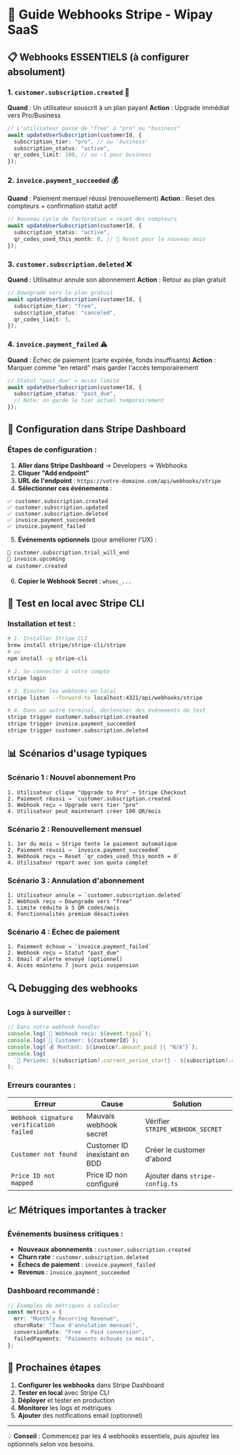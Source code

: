 # 🔗 Guide Webhooks Stripe - Wipay SaaS

## 📋 Webhooks ESSENTIELS (à configurer absolument)

### 1. `customer.subscription.created` 🎯

**Quand** : Un utilisateur souscrit à un plan payant
**Action** : Upgrade immédiat vers Pro/Business

```typescript
// L'utilisateur passe de "free" à "pro" ou "business"
await updateUserSubscription(customerId, {
  subscription_tier: "pro", // ou 'business'
  subscription_status: "active",
  qr_codes_limit: 100, // ou -1 pour business
});
```

### 2. `invoice.payment_succeeded` 💰

**Quand** : Paiement mensuel réussi (renouvellement)
**Action** : Reset des compteurs + confirmation statut actif

```typescript
// Nouveau cycle de facturation = reset des compteurs
await updateUserSubscription(customerId, {
  subscription_status: "active",
  qr_codes_used_this_month: 0, // 🔄 Reset pour le nouveau mois
});
```

### 3. `customer.subscription.deleted` ❌

**Quand** : Utilisateur annule son abonnement
**Action** : Retour au plan gratuit

```typescript
// Downgrade vers le plan gratuit
await updateUserSubscription(customerId, {
  subscription_tier: "free",
  subscription_status: "canceled",
  qr_codes_limit: 5,
});
```

### 4. `invoice.payment_failed` ⚠️

**Quand** : Échec de paiement (carte expirée, fonds insuffisants)
**Action** : Marquer comme "en retard" mais garder l'accès temporairement

```typescript
// Statut "past_due" = accès limité
await updateUserSubscription(customerId, {
  subscription_status: "past_due",
  // Note: on garde le tier actuel temporairement
});
```

## 🔧 Configuration dans Stripe Dashboard

### Étapes de configuration :

1. **Aller dans Stripe Dashboard** → Developers → Webhooks
2. **Cliquer "Add endpoint"**
3. **URL de l'endpoint** : `https://votre-domaine.com/api/webhooks/stripe`
4. **Sélectionner ces événements** :

```
✅ customer.subscription.created
✅ customer.subscription.updated
✅ customer.subscription.deleted
✅ invoice.payment_succeeded
✅ invoice.payment_failed
```

5. **Événements optionnels** (pour améliorer l'UX) :

```
📧 customer.subscription.trial_will_end
📧 invoice.upcoming
📊 customer.created
```

6. **Copier le Webhook Secret** : `whsec_...`

## 🧪 Test en local avec Stripe CLI

### Installation et test :

```bash
# 1. Installer Stripe CLI
brew install stripe/stripe-cli/stripe
# ou
npm install -g stripe-cli

# 2. Se connecter à votre compte
stripe login

# 3. Écouter les webhooks en local
stripe listen --forward-to localhost:4321/api/webhooks/stripe

# 4. Dans un autre terminal, déclencher des événements de test
stripe trigger customer.subscription.created
stripe trigger invoice.payment_succeeded
stripe trigger customer.subscription.deleted
```

## 📊 Scénarios d'usage typiques

### Scénario 1 : Nouvel abonnement Pro

```
1. Utilisateur clique "Upgrade to Pro" → Stripe Checkout
2. Paiement réussi → `customer.subscription.created`
3. Webhook reçu → Upgrade vers tier "pro"
4. Utilisateur peut maintenant créer 100 QR/mois
```

### Scénario 2 : Renouvellement mensuel

```
1. 1er du mois → Stripe tente le paiement automatique
2. Paiement réussi → `invoice.payment_succeeded`
3. Webhook reçu → Reset `qr_codes_used_this_month = 0`
4. Utilisateur repart avec son quota complet
```

### Scénario 3 : Annulation d'abonnement

```
1. Utilisateur annule → `customer.subscription.deleted`
2. Webhook reçu → Downgrade vers "free"
3. Limite réduite à 5 QR codes/mois
4. Fonctionnalités premium désactivées
```

### Scénario 4 : Échec de paiement

```
1. Paiement échoue → `invoice.payment_failed`
2. Webhook reçu → Statut "past_due"
3. Email d'alerte envoyé (optionnel)
4. Accès maintenu 7 jours puis suspension
```

## 🔍 Debugging des webhooks

### Logs à surveiller :

```typescript
// Dans votre webhook handler
console.log(`🔔 Webhook reçu: ${event.type}`);
console.log(`👤 Customer: ${customerId}`);
console.log(`💰 Montant: ${invoice?.amount_paid || "N/A"}`);
console.log(
  `📅 Période: ${subscription?.current_period_start} - ${subscription?.current_period_end}`
);
```

### Erreurs courantes :

| Erreur                                  | Cause                         | Solution                         |
| --------------------------------------- | ----------------------------- | -------------------------------- |
| `Webhook signature verification failed` | Mauvais webhook secret        | Vérifier `STRIPE_WEBHOOK_SECRET` |
| `Customer not found`                    | Customer ID inexistant en BDD | Créer le customer d'abord        |
| `Price ID not mapped`                   | Price ID non configuré        | Ajouter dans `stripe-config.ts`  |

## 📈 Métriques importantes à tracker

### Événements business critiques :

- **Nouveaux abonnements** : `customer.subscription.created`
- **Churn rate** : `customer.subscription.deleted`
- **Échecs de paiement** : `invoice.payment_failed`
- **Revenus** : `invoice.payment_succeeded`

### Dashboard recommandé :

```typescript
// Exemples de métriques à calculer
const metrics = {
  mrr: "Monthly Recurring Revenue",
  churnRate: "Taux d'annulation mensuel",
  conversionRate: "Free → Paid conversion",
  failedPayments: "Paiements échoués ce mois",
};
```

## 🚀 Prochaines étapes

1. **Configurer les webhooks** dans Stripe Dashboard
2. **Tester en local** avec Stripe CLI
3. **Déployer** et tester en production
4. **Monitorer** les logs et métriques
5. **Ajouter** des notifications email (optionnel)

---

💡 **Conseil** : Commencez par les 4 webhooks essentiels, puis ajoutez les optionnels selon vos besoins.
